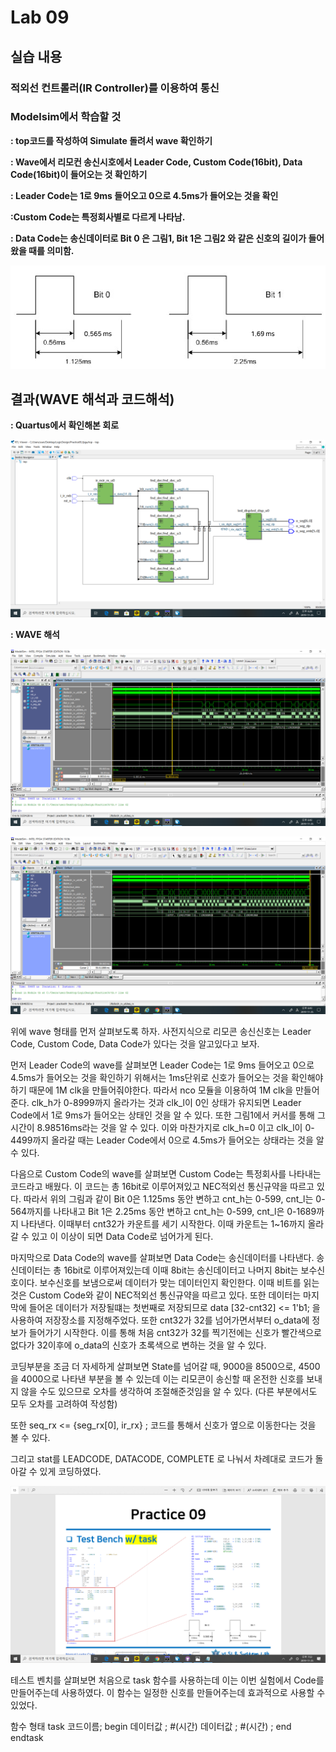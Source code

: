 # Lab 09
## 실습 내용
### ****적외선 컨트롤러(IR Controller)를 이용하여 통신****


### **Modelsim에서 학습할 것**

**:  top코드를 작성하여 Simulate 돌려서 wave 확인하기**

**: Wave에서 리모컨 송신시호에서 Leader Code, Custom Code(16bit), Data Code(16bit)이 들어오는 것 확인하기**

**: Leader Code는 1로 9ms 들어오고 0으로 4.5ms가 들어오는 것을 확인**

**:Custom Code는 특정회사별로 다르게 나타남.**

**: Data Code는 송신데이터로 Bit 0 은 그림1, Bit 1은 그림2 와 같은 신호의 길이가 들어왔을 때를 의미함.**

![](https://github.com/kse8974/LogicDesign/blob/master/09/figs/bit%20.jpg)


## 결과(WAVE 해석과 코드해석)

**: Quartus에서 확인해본 회로**

![](https://github.com/kse8974/LogicDesign/blob/master/09/figs/circuit.jpg)

**: WAVE 해석**

![](https://github.com/kse8974/LogicDesign/blob/master/09/figs/wave1.jpg)

![](https://github.com/kse8974/LogicDesign/blob/master/09/figs/wave3.jpg)

위에 wave 형태를 먼저 살펴보도록 하자.
사전지식으로 리모콘 송신신호는 Leader Code, Custom Code, Data Code가 있다는 것을 알고있다고 보자.

먼저 Leader Code의 wave를 살펴보면
Leader Code는 1로 9ms 들어오고 0으로 4.5ms가 들어오는 것을 확인하기 위해서는 1ms단위로 신호가 들어오는 것을 확인해야하기 때문에 1M clk을 만들어줘야한다. 따라서 nco 모듈을 이용하여 1M clk을 만들어 준다. clk_h가 0-8999까지 올라가는 것과 clk_l이 0인 상태가 유지되면 Leader Code에서 1로 9ms가 들어오는 상태인 것을 알 수 있다. 또한 그림1에서 커서를 통해 그 시간이 8.98516ms라는 것을 알 수 있다. 이와 마찬가지로 clk_h=0 이고 clk_l이 0-4499까지 올라갈 때는 Leader Code에서 0으로 4.5ms가 들어오는 상태라는 것을 알 수 있다. 

다음으로 Custom Code의 wave를 살펴보면
Custom Code는 특정회사를 나타내는 코드라고 배웠다. 이 코드는 총 16bit로 이루어져있고 NEC적외선 통신규약을 따르고 있다. 따라서 위의 그림과 같이 Bit 0은 1.125ms 동안 변하고 cnt_h는 0-599, cnt_l는 0-564까지를 나타내고 Bit 1은 2.25ms 동안 변하고 cnt_h는 0-599, cnt_l은 0-1689까지 나타낸다. 이때부터 cnt32가 카운트를 세기 시작한다. 이때 카운트는 1~16까지 올라갈 수 있고 이 이상이 되면 Data Code로 넘어가게 된다.

마지막으로 Data Code의 wave를 살펴보면
Data Code는 송신데이터를 나타낸다. 송신데이터는 총 16bit로 이루어져있는데 이때 8bit는 송신데이터고 나머지 8bit는 보수신호이다. 보수신호를 보냄으로써 데이터가 맞는 데이터인지 확인한다. 이때 비트를 읽는 것은 Custom Code와 같이 NEC적외선 통신규약을 따르고 있다. 또한 데이터는 마지막에 들어온 데이터가 저장될떄는 첫번째로 저장되므로 data [32-cnt32] <= 1'b1; 을 사용하여 저장장소를 지정해주었다. 또한 cnt32가 32를 넘어가면서부터 o_data에 정보가 들어가기 시작한다. 이를 통해 처음 cnt32가 32를 찍기전에는 신호가 빨간색으로 없다가 32이후에 o_data의 신호가 초록색으로 변하는 것을 알 수 있다. 

코딩부분을 조금 더 자세하게 살펴보면
State를 넘어갈 때, 9000을 8500으로, 4500을 4000으로 나타낸 부분을 볼 수 있는데 이는 리모콘이 송신할 때 온전한 신호를 보내지 않을 수도 있으므로 오차를 생각하여 조절해준것임을 알 수 있다. (다른 부분에서도 모두 오차를 고려하여 작성함)

또한 seq_rx <= {seg_rx[0], ir_rx} ; 코드를 통해서 신호가 옆으로 이동한다는 것을 볼 수 있다. 

그리고 stat를 LEADCODE, DATACODE, COMPLETE 로 나눠서 차례대로 코드가 돌아갈 수 있게 코딩하였다.

![](https://github.com/kse8974/LogicDesign/blob/master/09/figs/test%20bench.jpg)

테스트 벤치를 살펴보면 처음으로 task 함수를 사용하는데 이는 이번 실험에서 Code를 만들어주는데 사용하였다. 이 함수는 일정한 신호를 만들어주는데 효과적으로 사용할 수 있었다.

함수 형태
task  코드이름;
      begin            데이터값 ;
      #(시간)          데이터값 ;
      #(시간)     ;
      end
endtask







<!--stackedit_data:
eyJoaXN0b3J5IjpbLTE1MDE0OTE3NDUsLTIxNzMxMDkxNCwtMj
IyNjk4MzAyLDEzODk3NDE3MDddfQ==
-->
